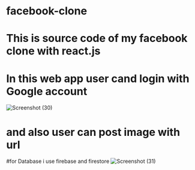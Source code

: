 # facebook-clone

# This is source code of my facebook clone with react.js 
# In this web app user cand login with Google account

![Screenshot (30)](https://user-images.githubusercontent.com/62923466/118397716-0a958f00-b673-11eb-90ee-6869f874254e.png)

# and also user can post image with url 
#for Database i use firebase and firestore
![Screenshot (31)](https://user-images.githubusercontent.com/62923466/118397718-0d907f80-b673-11eb-9840-e2ce973b88e1.png)
